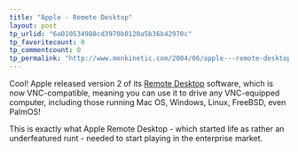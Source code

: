 ```yaml
---
title: "Apple - Remote Desktop"
layout: post
tp_urlid: "6a010534988cd3970b0120a5b36b42970c"
tp_favoritecount: 0
tp_commentcount: 0
tp_permalink: "http://www.monkinetic.com/2004/06/apple---remote-desktop.html"
---
```

Cool! Apple released version 2 of its <a href="http://www.apple.com/remotedesktop/">Remote Desktop</a> software, which is now VNC-compatible, meaning you can use it to drive any VNC-equipped computer, including those running Mac OS, Windows, Linux, FreeBSD, even PalmOS!

This is exactly what Apple Remote Desktop - which started life as rather an underfeatured runt - needed to start playing in the enterprise market.

